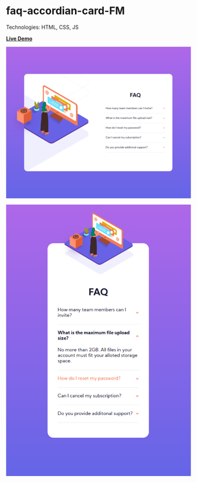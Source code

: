 # faq-accordian-card-FM

Technologies: HTML, CSS, JS

[**Live Demo**](https://lettuce05.github.io/faq-accordian-card-FM/)

![Picture of Live Site](https://github.com/Lettuce05/faq-accordian-card-FM/blob/main/Gitpicture.PNG)

![Picture of Live Site](https://github.com/Lettuce05/faq-accordian-card-FM/blob/main/Gitpicture2.PNG)
